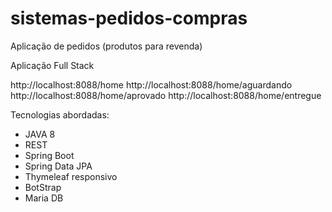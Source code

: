 # sistemas-pedidos-compras
Aplicação de pedidos (produtos para revenda)

Aplicação Full Stack

http://localhost:8088/home
http://localhost:8088/home/aguardando
http://localhost:8088/home/aprovado
http://localhost:8088/home/entregue

Tecnologias abordadas:

* JAVA 8
* REST
* Spring Boot
* Spring Data JPA
* Thymeleaf responsivo
* BotStrap
* Maria DB

